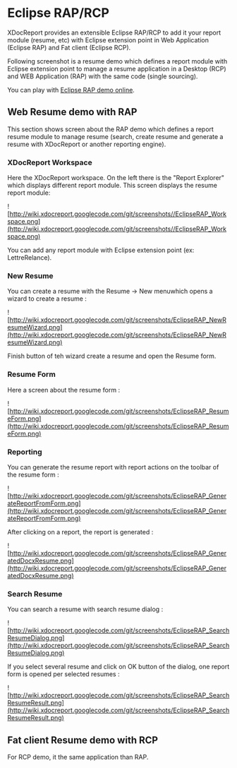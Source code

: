 # Eclipse RAP/RCP #

XDocReport provides an extensible Eclipse RAP/RCP to add it your report module (resume, etc) with Eclipse extension point in Web Application (Eclipse RAP) and Fat client (Eclipse RCP).

Following screenshot is a resume demo which defines a report module with Eclipse extension point to manage a resume application in a Desktop (RCP) and WEB Application (RAP) with the same code (single sourcing).

You can play with [Eclipse RAP demo online](http://xdocreport-rap.opensagres.cloudbees.net/xdocreport?startup=fr.opensagres.xdocreport.eclipse.ui.application).

## Web Resume demo with RAP ##

This section shows screen about the RAP demo which defines a report resume module to manage resume (search, create resume and generate a resume with XDocReport or another reporting engine).

### XDocReport Workspace ###

Here the XDocReport workspace. On the left there is the "Report Explorer" which displays different report module. This screen displays the resume report module:

![http://wiki.xdocreport.googlecode.com/git/screenshots//EclipseRAP_Workspace.png](http://wiki.xdocreport.googlecode.com/git/screenshots//EclipseRAP_Workspace.png)

You can add any report module with Eclipse extension point (ex: LettreRelance).

### New Resume ###

You can create a resume with the Resume -> New menuwhich opens a wizard to create a resume :

![http://wiki.xdocreport.googlecode.com/git/screenshots/EclipseRAP_NewResumeWizard.png](http://wiki.xdocreport.googlecode.com/git/screenshots/EclipseRAP_NewResumeWizard.png)

Finish button of teh wizard create a resume and open the Resume form.

### Resume Form ###

Here a screen about the resume form :

![http://wiki.xdocreport.googlecode.com/git/screenshots/EclipseRAP_ResumeForm.png](http://wiki.xdocreport.googlecode.com/git/screenshots/EclipseRAP_ResumeForm.png)

### Reporting ###

You can generate the resume report with report actions on the toolbar of the resume form :

![http://wiki.xdocreport.googlecode.com/git/screenshots/EclipseRAP_GenerateReportFromForm.png](http://wiki.xdocreport.googlecode.com/git/screenshots/EclipseRAP_GenerateReportFromForm.png)

After clicking on a report, the report is generated :

![http://wiki.xdocreport.googlecode.com/git/screenshots/EclipseRAP_GeneratedDocxResume.png](http://wiki.xdocreport.googlecode.com/git/screenshots/EclipseRAP_GeneratedDocxResume.png)

### Search Resume ###

You can search a resume with search resume dialog :

![http://wiki.xdocreport.googlecode.com/git/screenshots/EclipseRAP_SearchResumeDialog.png](http://wiki.xdocreport.googlecode.com/git/screenshots/EclipseRAP_SearchResumeDialog.png)

If you select several resume and click on OK button of the dialog, one report form is opened per selected resumes :

![http://wiki.xdocreport.googlecode.com/git/screenshots/EclipseRAP_SearchResumeResult.png](http://wiki.xdocreport.googlecode.com/git/screenshots/EclipseRAP_SearchResumeResult.png)

## Fat client Resume demo with RCP ##

For RCP demo, it the same application than RAP.